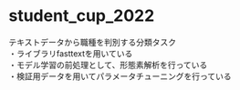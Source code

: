 # student_cup_2022
テキストデータから職種を判別する分類タスク
<br>
・ライブラリfasttextを用いている
<br>
・モデル学習の前処理として、形態素解析を行っている
<br>
・検証用データを用いてパラメータチューニングを行っている
